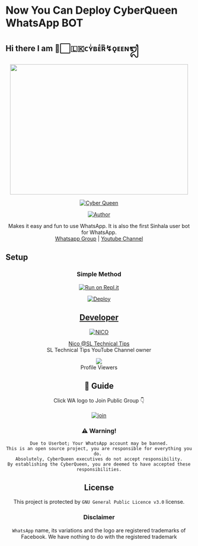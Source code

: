 # Now You Can Deploy CyberQueen WhatsApp BOT


## Hi there I am ᳆⃞🇱🇰ᴄʏͥʙᴇͣʀͫ↯ǫᴇᴇɴᬐ

 
<div align="center">
  <img border-radius: 15px src="https://i.ibb.co/J3FK9zw/image.png" width="480" height="350"/>
  <p align="center">
<a href="#"><img title="Cyber Queen" src="https://img.shields.io/badge/CyberQueen-green?colorA=%23ff0000&colorB=%23017e40&style=for-the-badge"></a>
</p>
  <p align="center">
<a href="https://github.com/SLTechnicalTips"><img title="Author" src="https://img.shields.io/badge/Author-SLTechnicalTips/?color=blue&style=for-the-badge&logo=whatsapp"></a>
</p>
</div>




<p align="center">
    Makes it easy and fun to use WhatsApp. It is also the first Sinhala user bot for WhatsApp.
    <br>
        <a href="https://chat.whatsapp.com/BzQiMPrabddJ4RfulG5888">Whatsapp Group</a> |
        <a href="https://www.youtube.com/SLTechnicalTips">Youtube Channel</a>
    <br>
</p>

## Setup
<div align="center">

  ### Simple Method
  
 [![Run on Repl.it](https://repl.it/badge/github/quiec/whatsAlfa)](https://replit.com/@NICONico6/CyberQueen-QR)
  
[![Deploy](https://www.herokucdn.com/deploy/button.svg)](https://heroku.com/deploy?template=https://github.com/SLTechnicalTips/CyberQueen) 
  

 

  <p align="center">
  <a href="https://github.com/SLTechnicalTips/CyberQueen">
    

    
 ## Developer
  <div align="center">
    
  [![NICO](https://github.com/sltechnicaltips.png?size=100)](https://github.com/SLTechnicalTips)

[Nico @SL Technical Tips](https://github.com/sltechnicaltips)  
SL Technical Tips YouTube Channel owner 
  </div>
    
<div align="center"><img src="https://profile-counter.glitch.me/SLTechnicalTips/count.svg" /><br>Profile Viewers</div>

## 📢 Guide
Click WA logo to Join Public Group 👇
    <br>
<br>
  [![join](https://github.com/Alien-alfa/PublicBot/blob/main/wlogo.svg.png)](https://chat.whatsapp.com/HB1qciGHnMtEIpicPkzwpd)
  <div align="center">
       

    
### ⚠️ Warning! 
```
Due to Userbot; Your WhatsApp account may be banned.
This is an open source project, you are responsible for everything you do. 
Absolutely, CyberQueen executives do not accept responsibility.
By establishing the CyberQueen, you are deemed to have accepted these responsibilities.
```



## License
This project is protected by `GNU General Public Licence v3.0` license.

### Disclaimer
`WhatsApp` name, its variations and the logo are registered trademarks of Facebook. We have nothing to do with the registered trademark


